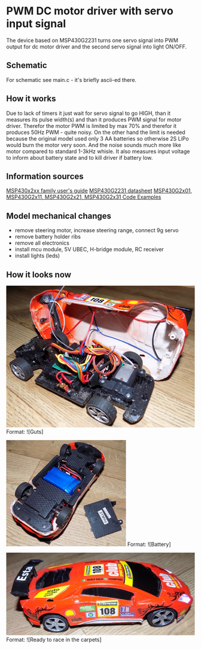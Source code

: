 # PWM DC motor driver with servo input signal

The device based on MSP430G2231 turns one servo signal into PWM output for dc motor driver and the second servo signal into light ON/OFF.

## Schematic

For schematic see main.c - it's briefly ascii-ed there.

## How it works

Due to lack of timers it just wait for servo signal to go HIGH, than it measures its pulse width(s) and than it produces PWM signal for motor driver. Therefor the motor PWM is limited by max 70% and therefor it produces 50Hz PWM - quite noisy. On the other hand the limit is needed because the original model used only 3 AA batteries so otherwise 2S LiPo would burn the motor very soon. And the noise sounds much more like motor compared to standard 1-3kHz whisle. It also measures input voltage to inform about battery state and to kill driver if battery low.

## Information sources

[MSP430x2xx family user's guide](http://www.ti.com/lit/ug/slau144j/slau144j.pdf)
[MSP430G2231 datasheet](http://www.ti.com/lit/ds/symlink/msp430g2231.pdf)
[MSP430G2x01, MSP430G2x11, MSP430G2x21, MSP430G2x31 Code Examples](http://www.ti.com/general/docs/lit/getliterature.tsp?baseLiteratureNumber=slac463&fileType=zip)

## Model mechanical changes

- remove steering motor, increase steering range, connect 9g servo
- remove battery holder ribs
- remove all electronics
- install mcu module, 5V UBEC, H-bridge module, RC receiver
- install lights (leds)

## How it looks now

![Guts](/doc/guts.jpg)
Format: ![Guts]

![Battery](/doc/battery.jpg)
Format: ![Battery]

![Done](/doc/race.jpg)
Format: ![Ready to race in the carpets]

